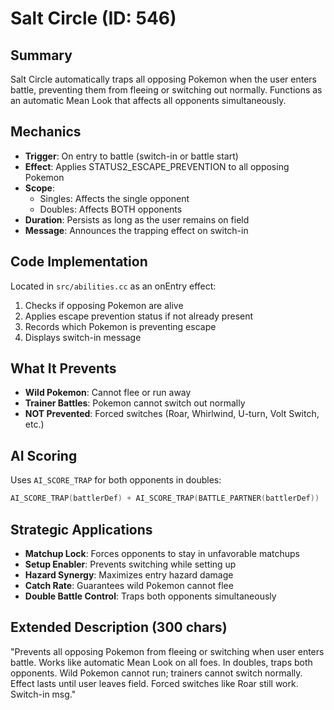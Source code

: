 # Salt Circle (ID: 546)

## Summary
Salt Circle automatically traps all opposing Pokemon when the user enters battle, preventing them from fleeing or switching out normally. Functions as an automatic Mean Look that affects all opponents simultaneously.

## Mechanics
- **Trigger**: On entry to battle (switch-in or battle start)
- **Effect**: Applies STATUS2_ESCAPE_PREVENTION to all opposing Pokemon
- **Scope**: 
  - Singles: Affects the single opponent
  - Doubles: Affects BOTH opponents
- **Duration**: Persists as long as the user remains on field
- **Message**: Announces the trapping effect on switch-in

## Code Implementation
Located in `src/abilities.cc` as an onEntry effect:
1. Checks if opposing Pokemon are alive
2. Applies escape prevention status if not already present
3. Records which Pokemon is preventing escape
4. Displays switch-in message

## What It Prevents
- **Wild Pokemon**: Cannot flee or run away
- **Trainer Battles**: Pokemon cannot switch out normally
- **NOT Prevented**: Forced switches (Roar, Whirlwind, U-turn, Volt Switch, etc.)

## AI Scoring
Uses `AI_SCORE_TRAP` for both opponents in doubles:
```c
AI_SCORE_TRAP(battlerDef) + AI_SCORE_TRAP(BATTLE_PARTNER(battlerDef))
```

## Strategic Applications
- **Matchup Lock**: Forces opponents to stay in unfavorable matchups
- **Setup Enabler**: Prevents switching while setting up
- **Hazard Synergy**: Maximizes entry hazard damage
- **Catch Rate**: Guarantees wild Pokemon cannot flee
- **Double Battle Control**: Traps both opponents simultaneously

## Extended Description (300 chars)
"Prevents all opposing Pokemon from fleeing or switching when user enters battle. Works like automatic Mean Look on all foes. In doubles, traps both opponents. Wild Pokemon cannot run; trainers cannot switch normally. Effect lasts until user leaves field. Forced switches like Roar still work. Switch-in msg."